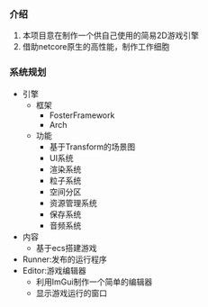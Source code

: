 ﻿### 介绍
1. 本项目意在制作一个供自己使用的简易2D游戏引擎
2. 借助netcore原生的高性能，制作工作细胞

### 系统规划

- 引擎
  - 框架
    - FosterFramework
    - Arch
  - 功能
    - 基于Transform的场景图
    - UI系统
    - 渲染系统
    - 粒子系统
    - 空间分区
    - 资源管理系统
    - 保存系统
    - 音频系统
- 内容
  - 基于ecs搭建游戏
- Runner:发布的运行程序
- Editor:游戏编辑器
  - 利用ImGui制作一个简单的编辑器
  - 显示游戏运行的窗口
  